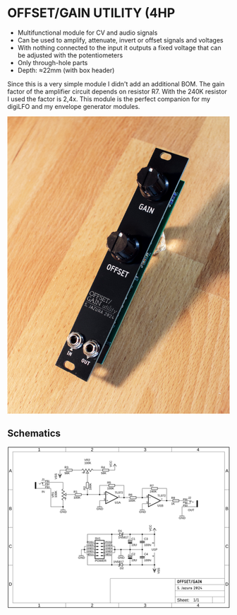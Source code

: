 # OFFSET/GAIN UTILITY (4HP

* Multifunctional module for CV and audio signals
* Can be used to amplify, attenuate, invert or offset signals and voltages
* With nothing connected to the input it outputs a fixed voltage that can be adjusted with the potentiometers 
* Only through-hole parts
* Depth: ≈22mm (with box header)

Since this is a very simple module I didn't add an additional BOM. The gain factor of the amplifier circuit depends on resistor R7. With the 240K resistor I used the factor is 2,4x. This module is the perfect companion for my digiLFO and my envelope generator modules.

![OFFSET-GAIN](https://github.com/diysynth/EURORACK-MODULES/blob/main/OFFSET-GAIN%20UTILITY%20(4HP)/cvOffGain.jpg)

## Schematics

![Schematics](https://github.com/diysynth/EURORACK-MODULES/blob/main/OFFSET-GAIN%20UTILITY%20(4HP)/OffsetGain_Schematic.png)
